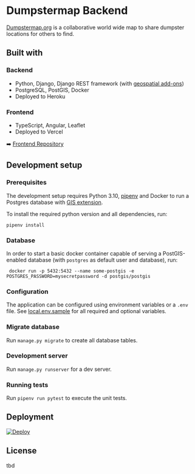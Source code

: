 # Dumpstermap Backend
[Dumpstermap.org](https://dumpstermap.vercel.app) is a collaborative world wide map to share dumpster locations for others to find.

## Built with
### Backend
* Python, Django, Django REST framework (with [geospatial add-ons](https://github.com/openwisp/django-rest-framework-gis))
* PostgreSQL, PostGIS, Docker
* Deployed to Heroku

### Frontend
* TypeScript, Angular, Leaflet
* Deployed to Vercel

➡️ [Frontend Repository](https://github.com/Debakel/dumpstermap-ng)

## Development setup

### Prerequisites

The development setup requires Python 3.10, [pipenv](https://github.com/pypa/pipenv) and Docker to run a Postgres database with [GIS extension](https://postgis.net/).

To install the required python version and all dependencies, run:

    pipenv install

### Database

In order to start a basic docker container capable of serving a PostGIS-enabled database (with `postgres` as default
user and database), run:

     docker run -p 5432:5432 --name some-postgis -e POSTGRES_PASSWORD=mysecretpassword -d postgis/postgis

### Configuration

The application can be configured using environment variables or a `.env` file. See [local.env.sample](local.env.sample) for all required and
optional variables.

### Migrate database

Run `manage.py migrate` to create all database tables.

### Development server

Run `manage.py runserver` for a dev server.

### Running tests
Run `pipenv run pytest` to execute the unit tests.


## Deployment

[![Deploy](https://www.herokucdn.com/deploy/button.svg)](https://heroku.com/deploy)

 ## License
 tbd
